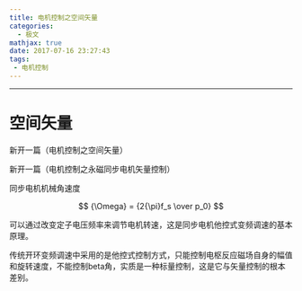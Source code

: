 ```yaml
---
title: 电机控制之空间矢量
categories:
  - 极文
mathjax: true
date: 2017-07-16 23:27:43
tags:
 - 电机控制
---
```


<!-- more -->



---
# 空间矢量
 
 新开一篇（电机控制之空间矢量）

 新开一篇（电机控制之永磁同步电机矢量控制）

同步电机机械角速度

$$
{\Omega} = {2{\pi}f_s \over p_0}
$$

可以通过改变定子电压频率来调节电机转速，这是同步电机他控式变频调速的基本原理。

传统开环变频调速中采用的是他控式控制方式，只能控制电枢反应磁场自身的幅值和旋转速度，不能控制beta角，实质是一种标量控制，这是它与矢量控制的根本差别。

